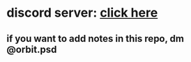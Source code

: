 # discord server: [click here](https://discord.gg/XrNr2TmXVd)
## if you want to add notes in this repo, dm @orbit.psd
